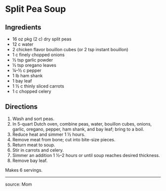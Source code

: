 # Split Pea Soup

## Ingredients

- 16 oz pkg (2 c) dry split peas
- 12 c water
- 2 chicken flavor bouillon cubes (or 2 tsp instant bouillon)
- 1 c finely chopped onions
- ½ tsp garlic powder
- ½ tsp oregano leaves
- ¼–½ c pepper
- 1 lb ham shank
- 1 bay leaf
- 1 ½ c thinly sliced carrots
- 1 c chopped celery

## Directions

1. Wash and sort peas.
2. In 5-quart Dutch oven, combine peas, water, bouillon cubes, onions, garlic, oregano, pepper, ham shank, and bay leaf; bring to a boil.
3. Reduce heat and simmer 1 ½ hours.
4. Remove meat from bone; cut into bite-size pieces.
5. Return meat to soup.
6. Stir in carrots and celery.
7. Simmer an addition 1 ½–2 hours or until soup reaches desired thickness.
8. Remove bay leaf.

Makes 6 servings.

---

source: Mom

